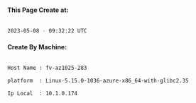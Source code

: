 
   
#### This Page Create at:

```bash

2023-05-08 - 09:32:22 UTC

```

#### Create By Machine:

```bash

Host Name : fv-az1025-283

platform  : Linux-5.15.0-1036-azure-x86_64-with-glibc2.35

Ip Local  : 10.1.0.174

```


